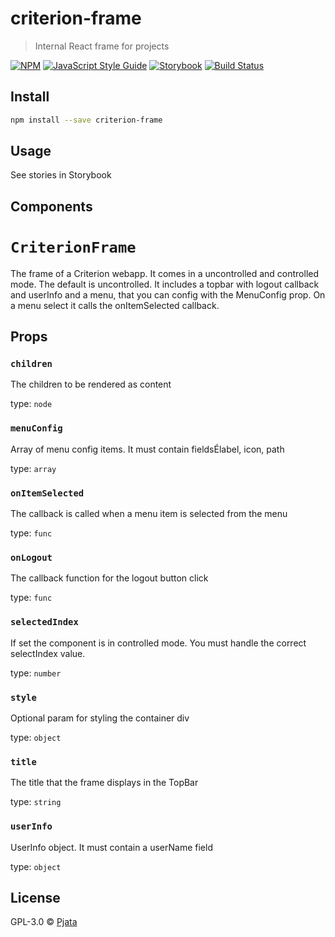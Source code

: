 # criterion-frame

> Internal React frame for projects

[![NPM](https://img.shields.io/npm/v/criterion-frame.svg)](https://www.npmjs.com/package/criterion-frame) [![JavaScript Style Guide](https://img.shields.io/badge/code_style-standard-brightgreen.svg)](https://standardjs.com)
[![Storybook](https://github.com/storybooks/press/blob/master/badges/storybook.svg)](https://pjata.github.io/criterion-react-frame)
[![Build Status](https://travis-ci.org/Pjata/criterion-react-frame.svg?branch=master)](https://travis-ci.org/Pjata/criterion-react-frame)

## Install

```bash
npm install --save criterion-frame
```

## Usage
See stories in Storybook

## Components
`CriterionFrame` 
============================

The frame of a Criterion webapp. It comes in a uncontrolled and controlled mode.
The default is uncontrolled. It includes a topbar with logout callback and userInfo and
a menu, that you can config with the MenuConfig prop.
On a menu select it calls the onItemSelected callback.

Props
-----

### `children`

The children to be rendered as content

type: `node`


### `menuConfig`

Array of menu config items. It must contain fieldsÉlabel, icon, path

type: `array`


### `onItemSelected`

The callback is called when a menu item is selected from the menu

type: `func`


### `onLogout`

The callback function for the logout button click

type: `func`


### `selectedIndex`

If set the component is in controlled mode. You must handle the correct selectIndex value.

type: `number`


### `style`

Optional param for styling the container div

type: `object`


### `title`

The title that the frame displays in the TopBar

type: `string`


### `userInfo`

UserInfo object. It must contain a userName field

type: `object`
## License

GPL-3.0 © [Pjata](https://github.com/Pjata)
